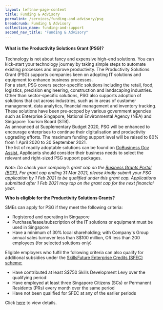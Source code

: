 ```yaml
---
layout: leftnav-page-content 
title: Funding & Advisory 
permalink: /services/funding-and-advisory/psg
breadcrumb: Funding & Advisory 
collection_name: funding-and-support
second_nav_title: "Funding & Advisory"
---
```


<h4>What is the Productivity Solutions Grant (PSG)?</h4>
<p>Technology is not about fancy and expensive high-end solutions. You can kick-start your technology journey by taking simple steps to automate existing processes 
and improve productivity. The Productivity Solutions Grant (PSG) supports companies keen on adopting IT solutions and equipment to enhance business processes.
<br>
For a start, PSG covers sector-specific solutions including the retail, food, logistics, precision engineering, construction and landscaping industries. Other than 
sector-specific solutions, PSG also supports adoption of solutions that cut across industries, such as in areas of customer management, data analytics, financial 
management and inventory tracking.
<br>
These solutions have been pre-scoped by various government agencies such as Enterprise Singapore, National Environmental Agency (NEA) and Singapore Tourism Board (STB).
<br>
As announced at Supplementary Budget 2020, PSG will be enhanced to encourage enterprises to continue their digitalisation and productivity upgrading efforts. The 
maximum funding support level will be raised to 80% from 1 April 2020 to 30 September 2021.
<br>
The list of readily adoptable solutions can be found on 
<a href="https://govassist.gobusiness.gov.sg/productivity-solutions-grant/#supportable-solutions">GoBusiness Gov Assist.</a> Applicants should consider their business needs 
to select the relevant and right-sized PSG support packages.
</p>
<i>Note: Do check your company’s grant cap on the <a href="https://businessgrants.gov.sg/">Business Grants Portal (BGP).</a> For grant cap ending 31 Mar 2021, please kindly submit your PSG application by 1 Feb 2021 
to be qualified under this grant cap. Applications submitted after 1 Feb 2021 may tap on the grant cap for the next financial year.</i>

<b>Who is eligible for the Productivity Solutions Grants?</b>
<p>SMEs can apply for PSG if they meet the following criteria:
<ul>
<li>Registered and operating in Singapore</li>
<li>Purchase/lease/subscription of the IT solutions or equipment must be used in Singapore</li>
<li>Have a minimum of 30% local shareholding; with Company's Group annual sales turnover less than S$100 million, OR less than 200 employees (for selected 
solutions only)</li>
</ul>
Eligible employers who fulfil the following criteria can also qualify for additional subsidies under the 
<a href="https://www.enterprisesg.gov.sg/financial-assistance/grants/for-local-companies/skillsfuture-enterprise-credit">SkillsFuture Enterprise Credits (SFEC) scheme:</a>
<ul>
<li>Have contributed at least S$750 Skills Development Levy over the qualifying period</li>
<li>Have employed at least three Singapore Citizens (SCs) or Permanent Residents (PRs) every month over the same period</li>
<li>Have not been qualified for SFEC at any of the earlier periods</li>
</ul>
</p>

<p>Click <a href="https://www.enterprisesg.gov.sg/financial-assistance/grants/for-local-companies/productivity-solutions-grant">here</a> to view details.</p>
